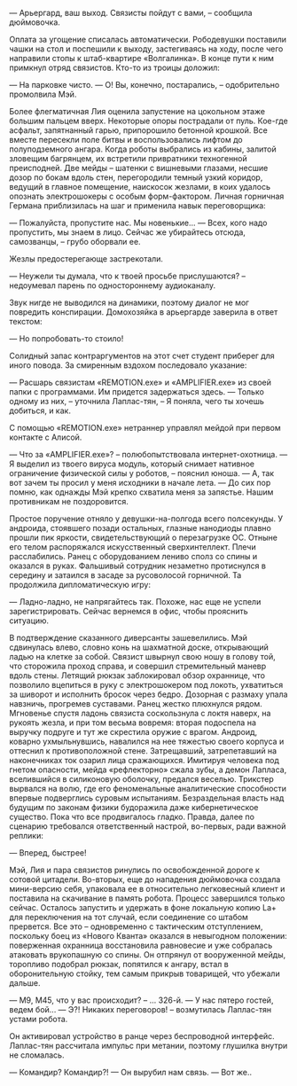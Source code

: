 — Арьергард, ваш выход. Связисты пойдут с вами, – сообщила дюймовочка.  
  
Оплата за угощение списалась автоматически. Рободевушки поставили чашки на стол и поспешили к выходу, застегиваясь на ходу, после чего направили стопы к штаб-квартире «Волгалинка». В конце пути к ним примкнул отряд связистов. Кто-то из троицы доложил:

— На парковке чисто.
— О! Вы, конечно, постарались, – одобрительно промолвила Мэй.

Более флегматичная Лия оценила запустение на цокольном этаже большим пальцем вверх. Некоторые опоры пострадали от пуль. Кое-где асфальт, запятнанный гарью, припорошило бетонной крошкой.
Все вместе пересекли поле битвы и воспользовались лифтом до полуподземного ангара. Когда роботы выбрались из кабины, залитой зловещим багрянцем, их встретили привратники техногенной преисподней. Две мейды – шатенки с вишневыми глазами, несшие дозор по бокам вдоль стен, перегородили темный узкий коридор, ведущий в главное помещение, наискосок жезлами, в коих удалось опознать электрошокеры с особым форм-фактором.
Личная горничная Германа приблизилась на шаг и применила навык переговорщика:

— Пожалуйста, пропустите нас. Мы новенькие...
— Всех, кого надо пропустить, мы знаем в лицо. Сейчас же убирайтесь отсюда, самозванцы, – грубо оборвали ее.

Жезлы предостерегающе застрекотали.

— Неужели ты думала, что к твоей просьбе прислушаются? – недоумевал парень по одностороннему аудиоканалу.

Звук нигде не выводился на динамики, поэтому диалог не мог повредить конспирации. Домохозяйка в арьергарде заверила в ответ текстом:

— Но попробовать-то стоило!

Солидный запас контраргументов на этот счет студент приберег для иного повода. За смиренным вздохом последовало указание: 

— Расшарь связистам «REMOTION.ехе» и «AMPLIFIER.ехе» из своей папки с программами. Им придется задержаться здесь.
— Только одному из них, – уточнила Лаплас-тян, – Я поняла, чего ты хочешь добиться, и как.

С помощью «REMOTION.ехе» нетраннер управлял мейдой при первом контакте с Алисой.

— Что за «AMPLIFIER.ехе»? – полюбопытствовала интернет-охотница.
— Я выделил из твоего вируса модуль, который снимает нативное ограничение физической силы у роботов, – пояснил юноша.
— А, так вот зачем ты просил у меня исходники в начале лета.
— До сих пор помню, как однажды Мэй крепко схватила меня за запястье. Нашим противникам не поздоровится.

Простое поручение отняло у девушки-на-полгода всего полсекунды. У андроида, стоявшего позади остальных, глазные нанодиоды плавно прошли пик яркости, свидетельствующий о перезагрузке ОС. Отныне его телом распоряжался искусственный сверхинтеллект. Плечи расслабились. Ранец с оборудованием лениво сполз со спины и оказался в руках. Фальшивый сотрудник незаметно протиснулся в середину и затаился в засаде за русоволосой горничной. Та продолжила дипломатическую игру:

— Ладно-ладно, не напрягайтесь так. Похоже, нас еще не успели зарегистрировать. Сейчас вернемся в офис, чтобы прояснить ситуацию.

В подтверждение сказанного диверсанты зашевелились. Мэй сдвинулась влево, словно конь на шахматной доске, открывающий ладью на клетке за собой. Связист швырнул свою ношу в голову той, что сторожила проход справа, и совершил стремительный маневр вдоль стены. Летящий рюкзак заблокировал обзор охраннице, что позволило вцепиться в руку с электрошокером под локоть, ухватиться за шиворот и исполнить бросок через бедро. Дозорная с размаху упала навзничь, прогремев суставами. Ранец жестко плюхнулся рядом. Мгновенье спустя ладонь связиста соскользнула с локтя наверх, на рукоять жезла, и при том весьма вовремя: вторая подоспела на выручку подруге и тут же скрестила оружие с врагом.
Андроид, коварно ухмыльнувшись, навалился на нее тяжестью своего корпуса и оттеснил к противоположной стене. Затрещавший, затрепетавший на наконечниках ток озарил лица сражающихся. Имитируя человека под гнетом опасности, мейда «рефлекторно» сжала зубы, а демон Лапласа, вселившийся в силиконовую оболочку, предался веселью. Трикстер вырвался на волю, где его феноменальные аналитические способности впервые подверглись суровым испытаниям. Безраздельная власть над будущим по законам физики будоражила даже кибернетическое существо. Пока что все продвигалось гладко. Правда, далее по сценарию требовался ответственный настрой, во-первых, ради важной реплики:

— Вперед, быстрее!

Мэй, Лия и пара связистов ринулись по освобожденной дороге к сотовой цитадели. 
Во-вторых, еще до нападения дюймовочка создала мини-версию себя, упаковала ее в относительно легковесный клиент и поставила на скачивание в память робота. Процесс завершился только сейчас. Осталось запустить и удержать в фоне локальную копию La+ для переключения на тот случай, если соединение со штабом прервется. Все это – одновременно с тактическим отступлением, поскольку боец из «Нового Кванта» оказался в невыгодном положении: поверженная охранница восстановила равновесие и уже собралась атаковать врукопашную со спины. Он отпрянул от вооруженной мейды, торопливо подобрал рюкзак, попятился к ангару, встал в оборонительную стойку, тем самым прикрыв товарищей, что убежали дальше.

— М9, М45, что у вас происходит? – ... 326-й.
— У нас пятеро гостей, ведем бой...
— Э?! Никаких переговоров! – возмутилась Лаплас-тян устами робота.

Он активировал устройство в ранце через беспроводной интерфейс. Лаплас-тян рассчитала импульс при метании, поэтому глушилка внутри не сломалась.

— Командир? Командир?!
— Он вырубил нам связь.
— Вот же..